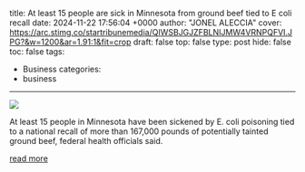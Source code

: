title: At least 15 people are sick in Minnesota from ground beef tied to E coli recall
date: 2024-11-22 17:56:04 +0000
author: "JONEL ALECCIA"
cover: https://arc.stimg.co/startribunemedia/QIWSBJGJZFBLNIJMW4VRNPQFVI.JPG?&w=1200&ar=1.91:1&fit=crop
draft: false
top: false
type: post
hide: false
toc: false
tags:
  - Business
categories:
  - business
---

![](https://arc.stimg.co/startribunemedia/QIWSBJGJZFBLNIJMW4VRNPQFVI.JPG?&w=1200&ar=1.91:1&fit=crop)

At least 15 people in Minnesota have been sickened by E. coli poisoning tied to a national recall of more than 167,000 pounds of potentially tainted ground beef, federal health officials said.

[read more](https://www.startribune.com/at-least-15-people-are-sick-in-minnesota-from-ground-beef-tied-to-e-coli-recall/601185382)
